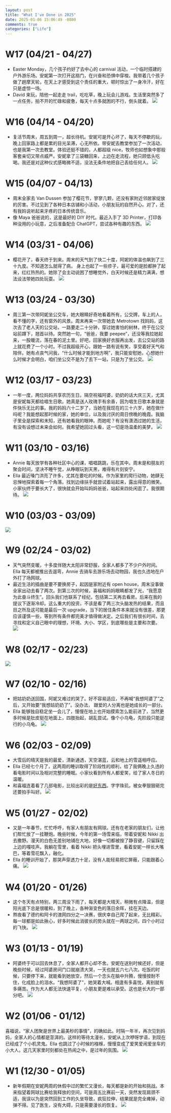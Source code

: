 ```yaml
---
layout: post
title: "What I've Done in 2025"
date: 2025-01-06 15:06:49 -0800
comments: true
categories: ["Life"]
---
```


# W17 (04/21 - 04/27)

- Easter Monday，几个孩子约好了去中心的 carnival 活动，一个临时搭建的户外游乐场。安妮第一次打开这扇门，在兴奋和恐惧中穿梭。我带着几个孩子做了趟摩天轮，在天上才感受到这个责任的重大，顿时惊出了一身冷汗，好在只是虚惊一场。
- David 来玩，陪他一起走走 trail，吃吃草，晚上玩会儿游戏。生活里突然多了一点任务，拍不开的忙碌和疲惫，每天十点多就困的不行，倒头就着。
  ![](https://raw.githubusercontent.com/ifyouseewendy/image-repo/master/PicGo/202504281638001.JPG)

# W16 (04/14 - 04/20)

- 复活节周末，周五到周一，超长待机。安妮可是开心坏了，每天不停歇的玩，晚上回家路上都是累的目光呆滞，心无所依。带安妮去教堂参加了一次活动，也是我第一次去教堂。体验还挺不错的，人都超级 nice，牧师也如想象中那般客套亲切又带点威严。安妮拿了三袋糖回来，上边在走流程，她只顾低头吃喝。我还是对这种仪式感略微不适，没法无条件地把自己丢给任何人。
  ![](https://raw.githubusercontent.com/ifyouseewendy/image-repo/master/PicGo/202504221407173.jpeg)

# W15 (04/07 - 04/13)

- 周末全家去 Van Dussen 参加了樱花节，寥寥几颗，还没有家附近邻居家绽放的厉害。不过见到了各种日本店铺和小活动，小朋友玩的自然开心。对了，还有我妈说听起来牙疼的日本传统音乐。
- 像 Maya 爸爸说的，这是最好的 DIY 时代。最近入手了 3D Printer，打印各种没用的小玩意，之后准备配合 ChatGPT，尝试各种有趣的东西。
  ![](https://raw.githubusercontent.com/ifyouseewendy/image-repo/master/PicGo/202504141048671.jpeg)

# W14 (03/31 - 04/06)

- 樱花开了，春天终于到来。周末的天气到了快二十度，阿妮的体温也飙到了三十九度。不知道怎么就得了病， 身上也起了一些疹子，最可爱的是脸都肿了起来，红红热热的。她除了会主动说困了想睡觉外，白天时候还是精力满满，想法设法带她四处玩耍。
  ![](https://raw.githubusercontent.com/ifyouseewendy/image-repo/master/PicGo/202504070919850.jpeg)

# W13 (03/24 - 03/30)

- 周三第一次带阿妮坐公交车，她大眼睛好奇地看着所有，公交牌，车上的人，看不懂的字，还有窗外的风景。周末再来一次带她去 Metrotown 找妈妈，这次去了老人天的公交站，一路要走二十分钟，穿过她害怕的树林，终于在公交站前蹲下，翘首以待。突然她一句，“爸爸，我要 peepee”，还没等我拉她起来，一股暖流，落在春的泥土里。好吧，回家换好衣服再出发，去公交站的路上就花费了一个小时。不过我超级开心，跟她一路有说有笑，享受着好天气和陪伴。她有点丧气问我，“什么时候才能到地方啊”，我只能安慰她，心想她什么时候才会明白，咱们坐公交不是为了去下一站，只是为了坐公交。
  ![](https://raw.githubusercontent.com/ifyouseewendy/image-repo/master/PicGo/202504011025641.jpeg)

# W12 (03/17 - 03/23)

- 一年一度，两位妈妈共享农历生日。隔空祝福阿婆，奶奶的话大庆三天，尤其是安妮每天都给唱生日歌。她真是送人玫瑰手有余香，因为唱生日歌本身就是件快乐无比的事。我的妈妈六十二岁了，当她在我现在的三十六岁，她在做什吗呢？我能想起那时候的家，她的单位，以及我讨厌的周日傍晚的晚霞。我脑子里全是探索和未知，还有她看我的眼神。而她呢？有没有潇洒过她的生活，有没有设想过未来会如何。我希望她回过头看，这一切是场温柔的美梦。
  ![](https://raw.githubusercontent.com/ifyouseewendy/image-repo/master/PicGo/202503241552678.jpeg)

# W11 (03/10 - 03/16)

- Annie 每天放学有各种社区中心的课，唱唱跳跳，乐在其中。周末是和朋友的聚会时间，坚决不睡午觉，从睁眼玩到天黑，难得有片刻安宁。
- Ella 最近嗓门洪亮了许多，尤其在要吃的时候。作为家里的爬行动物，她肆无忌惮地探索着每一个角落。找到边缘扶手就尝试着站起来，露出得意的微笑。小家伙终于要长大了，很快就会开始叫妈妈爸爸，站起来四处闲逛了。我很期待。
  ![](https://raw.githubusercontent.com/ifyouseewendy/image-repo/master/PicGo/202503191056026.jpeg)

# W10 (03/03 - 03/09)

![](https://raw.githubusercontent.com/ifyouseewendy/image-repo/master/PicGo/202503111118979.JPG)

# W9 (02/24 - 03/02)

- 天气突然变暖，十多度伴随大太阳非常舒服，全家人都多了不少户外时间。Ella 每天都被推出去遛弯，Annie 去骑车去游乐场去动物园，我也久违地在户外打了场网球。
- 最近生活的插曲是要不要换房子，起因是家附近有 open house，周末没事做全家出动去看了两次。到第三次的时候，喜福和妈妈眼睛都发了光，“我愿意为此奋斗终生”。回头我们也联系了经纪，包括第二天再去看房。后来在我的提议下逐渐冷却。这么重大的投资，不该是看了两三次头脑发热的结果，而且目之所及这可能是最后一次 upgrade，当下的居住条件本来就没有很差，那更应该谨慎一些，等到所有条件都完美才值得做决定。之后我们有很长时间，去寻找和定义自己眼中的理想，环境、大小、学区，到底哪些是主要和次要。
  ![](https://raw.githubusercontent.com/ifyouseewendy/image-repo/master/PicGo/202503030944113.jpeg)

# W8 (02/17 - 02/23)

![](https://raw.githubusercontent.com/ifyouseewendy/image-repo/master/PicGo/202502242040501.JPG)

# W7 (02/10 - 02/16)

- 把姑奶奶送回国，阿妮又难过的哭了。好不容易适应，不再喊“我想阿婆了”之后，又开始要“我想姑奶奶了”。没办法， 跟爱的人分离也是她成长的一部分。
- Ella 能够独自稳定坐一会儿了，慢慢在地上也开始摸索怎么能前进了，当然更多时候是肚皮挺在地面上，四肢抬起，胡乱尝试。像个小乌龟，先阶段只能逆行的小乌龟。
  ![](https://raw.githubusercontent.com/ifyouseewendy/image-repo/master/PicGo/202502171710309.jpeg)

# W6 (02/03 - 02/09)

- 大雪后的晴天是我的最爱，清新通透，天空湛蓝，云和地上的雪遥相呼应。
- Ella 已经七个月了，这两周的睡训取得了阶段性的顺利，给了我俩晚上久违的看电影时间以及相对完整的睡眠。小家伙看到所有人都爱笑，给了家人冬日的温暖。
- 和喜福连着看了几部电影，比较出彩的是[好东西](https://movie.douban.com/photos/photo/2915454411/)。字字珠玑，被女拳狠狠砸完还要拍手叫好。
  ![](https://raw.githubusercontent.com/ifyouseewendy/image-repo/master/PicGo/202502111711285.jpeg)

# W5 (01/27 - 02/02)

- 又是一年春节，忙忙呼呼，有家人有朋友有网球。还有在老家的朋友们，让他们帮忙放了一挂鞭炮。晚些时候，今年的第一场雪来临，带着安妮和 Nikki 出去撒野。漫天的白色无差别地铺在大地，好像一切都被按了静音键，只留踩在上边的嘎吱声。我躺在雪里，看着 Nikki 把头埋进雪里，看着安妮一样长大嘴巴，等着雪花飘入，融化。
- Ella 的睡训开始了，那哭声穿透力十足，没有人能轻易把它屏蔽，只能跟着心痛。
  ![](https://raw.githubusercontent.com/ifyouseewendy/image-repo/master/PicGo/202502031136213.jpeg)

# W4 (01/20 - 01/26)

- 这个冬天有点特别，两三周没下雨了，每天都是大晴天，稍微有点降温，但是阳光底下总是很暖和，到了晚上，各种渐变色的落日余晖，挂在天边。
- 熬夜看了德约和阿卡的澳网四分之一决赛，很庆幸自己爬了起来，无比精彩。每一球都是如此揪心，好多时候此消彼长的势头就在一两球之间，四个小时过的飞快。
  ![](https://raw.githubusercontent.com/ifyouseewendy/image-repo/master/PicGo/202501271706647.jpeg)

# W3 (01/13 - 01/19)

- 阿婆终于可以回去休息了，全家人都开心却不舍。安妮在送别时候还好，但是晚些时候，经过阿婆房间门口就崩溃大哭，一天也就五六七八次。吃饭的时候，只要停下来，就能看到她放空，然后一个念头在脑中升腾，慢慢按耐不住，化成脸上的泪水。“我想阿婆了”，她哭着大喊。相逢有多喜悦，离别就有多痛苦。作为大人都无法快速平复，小朋友更是难以承受。这也是长大的一部分吧。
  ![](https://raw.githubusercontent.com/ifyouseewendy/image-repo/master/PicGo/202501201635187.jpeg)

# W2 (01/06 - 01/12)

喜福说，“家人团聚是世界上最美秒的事情”，的确如此。时隔一年半，再次见到妈妈，全家人的心情都是澎湃的。这样的等待太漫长，安妮从上次咿呀学语，到现在已经成了个小机灵鬼。Ella 也跳过了小时候的襁褓，慢慢变成了爱笑爱闹爱坐车的小大人。这几天家里时刻都处在热闹之中，是过年的氛围。
![](https://raw.githubusercontent.com/ifyouseewendy/image-repo/master/PicGo/202501141528140.jpeg)

# W1 (12/30 - 01/05)

- 新年假期在安妮两周的休假中过的繁忙又漫长，每天都是新的开始和挑战。本来指望着网球比赛给我释放的空间，可是周五比赛前一天，突然发现肩颈不适，我误以为是突然回到工作的久坐导致，疯狂拉伸，结果就是完全瘫掉，动弹不得。见了医生，没有大碍，只是需要漫长的恢复。
  ![](https://raw.githubusercontent.com/ifyouseewendy/image-repo/master/PicGo/202501061408160.jpeg)
